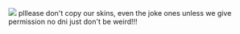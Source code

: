 ![](https://i.postimg.cc/cLkfkTCY/Untitled1499-20250719131059.png)
plllease don't copy our skins, even the joke ones unless we give permission
no dni just don't be weird!!!
